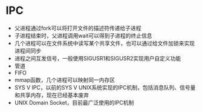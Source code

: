 # IPC


- 父进程通过fork可以将打开文件的描述符传递给子进程
- 子进程结束时，父进程调用wait可以得到子进程的终止信息
- 几个进程可以在文件系统中读写某个共享文件，也可以通过给文件加锁来实现进程间同步
- 进程之间互发信号，一般使用SIGUSR1和SIGUSR2实现用户自定义功能
- 管道
- FIFO
- mmap函数，几个进程可以映射同一内存区
- SYS V IPC，以前的SYS V UNIX系统实现的IPC机制，包括消息队列、信号量和共享内存，现在已经基本废弃
- UNIX Domain Socket，目前最广泛使用的IPC机制